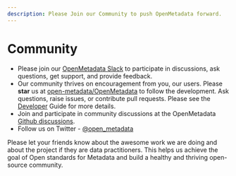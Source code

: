 ```yaml
---
description: Please Join our Community to push OpenMetadata forward.
---
```


# Community

* Please join our [OpenMetadata Slack](https://slack.open-metadata.org/) to participate in discussions, ask questions, get support, and provide feedback.
* Our community thrives on encouragement from you, our users. Please **star** us at [open-metadata/OpenMetadata](https://github.com/open-metadata/OpenMetadata) to follow the development. Ask questions, raise issues, or contribute pull requests. Please see the [Developer](developer/) Guide for more details.
* Join and participate in community discussions at the OpenMetadata [Github discussions](https://github.com/open-metadata/OpenMetadata/discussions).
* Follow us on Twitter - [@open\_metadata](https://twitter.com/open_metadata)

Please let your friends know about the awesome work we are doing and about the project if they are data practitioners. This helps us achieve the goal of Open standards for Metadata and build a healthy and thriving open-source community.

